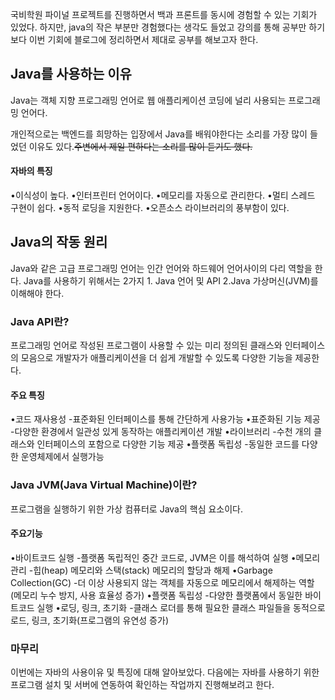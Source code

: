<p>국비학원 파이널 프로젝트를 진행하면서 백과 프론트를 동시에 경험할 수 있는 기회가 있었다.
하지만, java의 작은 부분만 경험했다는 생각도 들었고 강의를 통해 공부만 하기보다 이번 기회에 블로그에 정리하면서 제대로 공부를 해보고자 한다.</p>
<h2 id="java를-사용하는-이유">Java를 사용하는 이유</h2>
<p>Java는 객체 지향 프로그래밍 언어로 웹 애플리케이션 코딩에 널리 사용되는 프로그래밍 언어다.</p>
<p>개인적으로는 백엔드를 희망하는 입장에서 Java를 배워야한다는 소리를 가장 많이 들었던 이유도 있다.<del>주변에서 제일 편하다는 소리를 많이 듣기도 했다.</del></p>
<h4 id="자바의-특징">자바의 특징</h4>
<p> •이식성이 높다.
 •인터프린터 언어이다.
 •메모리를 자동으로 관리한다.
 •멀티 스레드 구현이 쉽다.
 •동적 로딩을 지원한다.
 •오픈소스 라이브러리의 풍부함이 있다.</p>
<h2 id="java의-작동-원리">Java의 작동 원리</h2>
<p>Java와 같은 고급 프로그래밍 언어는 인간 언어와 하드웨어 언어사이의 다리 역할을 한다.
Java를 사용하기 위해서는 2가지 1. Java 언어 및 API 2.Java 가상머신(JVM)를 이해해야 한다.</p>
<h3 id="java-api란">Java API란?</h3>
<p>프로그래밍 언어로 작성된 프로그램이 사용할 수 있는 미리 정의된 클래스와 인터페이스의 모음으로 개발자가 애플리케이션을 더 쉽게 개발할 수 있도록 다양한 기능을 제공한다.</p>
<h4 id="주요-특징">주요 특징</h4>
<p> •코드 재사용성
  -표준화된 인터페이스를 통해 간단하게 사용가능
 •표준화된 기능 제공
  -다양한 환경에서 일관성 있게 동작하는 애플리케이션 개발
 •라이브러리
  -수천 개의 클래스와 인터페이스의 포함으로 다양한 기능 제공
 •플랫폼 독립성
  -동일한 코드를 다양한 운영체제에서 실행가능</p>
<h3 id="java-jvmjava-virtual-machine이란">Java JVM(Java Virtual Machine)이란?</h3>
<p>프로그램을 실행하기 위한 가상 컴퓨터로 Java의 핵심 요소이다.</p>
<h4 id="주요기능">주요기능</h4>
<p> •바이트코드 실행
  -플랫폼 독립적인 중간 코드로, JVM은 이를 해석하여 실행
 •메모리 관리
  -힙(heap) 메모리와 스택(stack) 메모리의 할당과 해제
 •Garbage Collection(GC)
  -더 이상 사용되지 않는 객체를 자동으로 메모리에서 해제하는 역할(메모리 누수 방지, 사용 효율성 증가)
 •플랫폼 독립성
  -다양한 플랫폼에서 동일한 바이트코드 실행
 •로딩, 링크, 초기화
  -클래스 로더를 통해 필요한 클래스 파일들을 동적으로 로드, 링크, 초기화(프로그램의 유연성 증가)</p>
<h3 id="마무리">마무리</h3>
<p>이번에는 자바의 사용이유 및 특징에 대해 알아보았다.
다음에는 자바를 사용하기 위한 프로그램 설치 및 서버에 연동하여 확인하는 작업까지 진행해보려고 한다.</p>